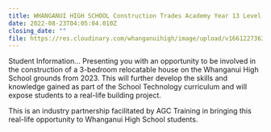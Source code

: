 ```yaml
---
title: WHANGANUI HIGH SCHOOL Construction Trades Academy Year 13 Level 3 Credits.
date: 2022-08-23T04:05:04.010Z
closing_date: ""
file: https://res.cloudinary.com/whanganuihigh/image/upload/v1661227363/Careers%20and%20Vocational/Construction_Trades_Academy.pdf
---
```

Student Information... Presenting you with an opportunity to be involved in the construction of a 3-bedroom relocatable house on the Whanganui High School grounds from 2023.  This will further develop the skills and knowledge gained as part of the School Technology curriculum and will expose students to a real-life building project. 

This is an industry partnership facilitated by AGC Training in bringing this real-life opportunity to Whanganui High School students.